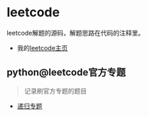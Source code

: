 # leetcode
leetcode解题的源码，解题思路在代码的注释里。
- 我的[leetcode主页](https://leetcode-cn.com/u/stray_camel/)

## python@leetcode官方专题
> 记录刷官方专题的题目
- [递归专题](/python@leetcode官方递归专题.md)